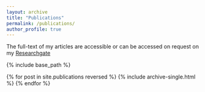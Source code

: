 ```yaml
---
layout: archive
title: "Publications"
permalink: /publications/
author_profile: true
---
```

The full-text of my articles are accessible or can be accessed on request on my [Researchgate](https://www.researchgate.net/profile/Xuehuan-He-2)


{% include base_path %}

{% for post in site.publications reversed %}
  {% include archive-single.html %}
{% endfor %}
